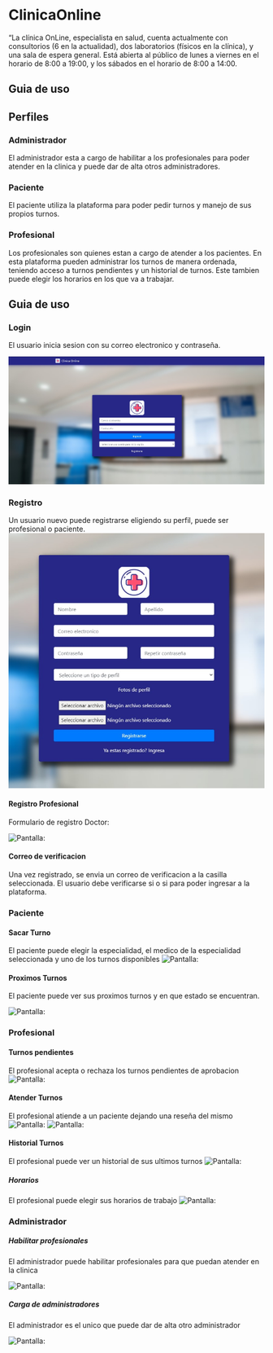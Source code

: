 # ClinicaOnline

“La clínica OnLine, especialista en salud, cuenta
actualmente con consultorios (6 en la actualidad),
dos laboratorios (físicos en la clínica), y una sala
de espera general. Está abierta al público de lunes
a viernes en el horario de 8:00 a 19:00, y los
sábados en el horario de 8:00 a 14:00.

## Guia de uso

## Perfiles

### Administrador

El administrador esta a cargo de habilitar a los profesionales para poder atender en la clinica y puede dar de alta otros administradores.

### Paciente

El paciente utiliza la plataforma para poder pedir turnos y manejo de sus propios turnos.

### Profesional

Los profesionales son quienes estan a cargo de atender a los pacientes. En esta plataforma pueden administrar los turnos de manera ordenada, teniendo acceso a turnos pendientes y un historial de turnos. Este tambien puede elegir los horarios en los que va a trabajar.

## Guia de uso

### Login

El usuario inicia sesion con su correo electronico y contraseña.

![](readme_photos/login.jpg "Pantalla:")

### Registro

Un usuario nuevo puede registrarse eligiendo su perfil, puede ser profesional o paciente.
![](readme_photos/registro.jpg "Pantalla:")

#### Registro Profesional

Formulario de registro Doctor:

![](readme_photos/registro_profesional.jpg_ "Pantalla:")

#### Correo de verificacion

Una vez registrado, se envia un correo de verificacion a la casilla seleccionada. El usuario debe verificarse si o si para poder ingresar a la plataforma.

### Paciente

#### Sacar Turno

El paciente puede elegir la especialidad, el medico de la especialidad seleccionada y uno de los turnos disponibles
![](readme_photos/sacar_turno "Pantalla:")

#### Proximos Turnos

El paciente puede ver sus proximos turnos y en que estado se encuentran.

![](readme_photos/proximos_turnos "Pantalla:")

### Profesional

#### Turnos pendientes

El profesional acepta o rechaza los turnos pendientes de aprobacion
![](readme_photos/turnos_pendientes "Pantalla:")

#### Atender Turnos

El profesional atiende a un paciente dejando una reseña del mismo
![](readme_photos/atender_turnos_1 "Pantalla:")
![](readme_photos/atender_turnos_2 "Pantalla:")

#### Historial Turnos

El profesional puede ver un historial de sus ultimos turnos
![](readme_photos/historial_turnos_profesional "Pantalla:")

##### Horarios

El profesional puede elegir sus horarios de trabajo
![](readme_photos/carga_horarios_profesional "Pantalla:")

### Administrador

##### Habilitar profesionales

El administrador puede habilitar profesionales para que puedan atender en la clinica

![](readme_photos/habilitar_profesional "Pantalla:")

##### Carga de administradores

El administrador es el unico que puede dar de alta otro administrador

![](readme_photos/alta_admin "Pantalla:")
